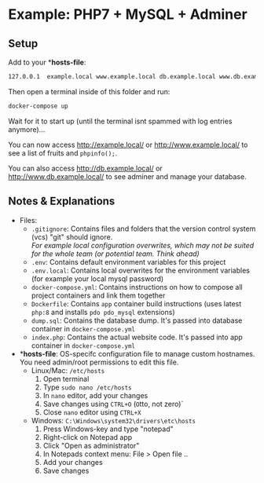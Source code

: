 # Example: PHP7 + MySQL + Adminer

## Setup

Add to your ***hosts-file**:
```txt
127.0.0.1  example.local www.example.local db.example.local www.db.example.local
```

Then open a terminal inside of this folder and run:

```bash
docker-compose up
```

Wait for it to start up (until the terminal isnt spammed with log entries anymore)...  

You can now access http://example.local/ or http://www.example.local/ to see a list of fruits and `phpinfo();`.

You can also access http://db.example.local/ or http://www.db.example.local/ to see adminer and manage your database.


## Notes & Explanations

- Files:
    - `.gitignore`: Contains files and folders that the version control system (vcs) "git" should ignore.  
        *For example local configuration overwrites, which may not be suited for the whole team (or potential team. Think ahead)*
    - `.env`: Contains default environment variables for this project
    - `.env.local`: Contains local overwrites for the environment variables (for example your local mysql password)
    - `docker-compose.yml`: Contains instructions on how to compose all project containers and link them together
    - `Dockerfile`: Contains `app` container build instructions (uses latest `php:8` and installs `pdo pdo_mysql` extensions)
    - `dump.sql`: Contains the database dump. It's passed into database container in `docker-compose.yml`
    - `index.php`: Contains the actual website code. It's passed into app container in `docker-compose.yml`
- ***hosts-file**: OS-specifc configuration file to manage custom hostnames.  
    You need admin/root permissions to edit this file.
    - Linux/Mac: `/etc/hosts`  
        1. Open terminal
        1. Type `sudo nano /etc/hosts`
        1. In `nano` editor, add your changes
        1. Save changes using `CTRL+O` (`O`tto, not zero)`
        1. Close `nano` editor using `CTRL+X`
    - Windows: `C:\Windows\system32\drivers\etc\hosts`  
        1. Press Windows-key and type "notepad"
        1. Right-click on Notepad app
        1. Click "Open as administrator"
        1. In Notepads context menu: File > Open file ..
        1. Add your changes
        1. Save changes

